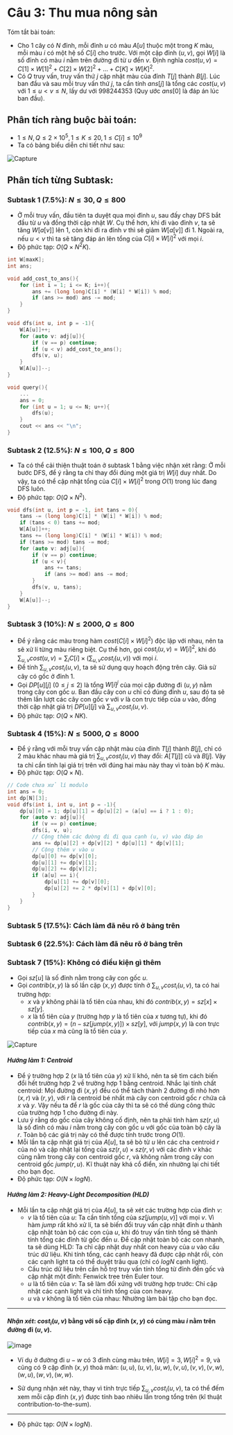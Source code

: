 # Câu 3: Thu mua nông sản
Tóm tắt bài toán: 
- Cho 1 cây có $N$ đỉnh, mỗi đỉnh $u$ có màu $A[u]$ thuộc một trong $K$ màu, mỗi màu $i$ có một hệ số $C[i]$ cho trước.
Với một cặp đỉnh $(u, v)$, gọi $W[i]$ là số đỉnh có màu $i$ nằm trên đường đi từ $u$ đến $v$.
Định nghĩa $cost(u, v) = C[1] × W[1]^2 + C[2] × W[2]^2 + … + C[K] × W[K]^2$.
- Có $Q$ truy vấn, truy vấn thứ $j$ cập nhật màu của đỉnh $T[j]$ thành $B[j]$.
Lúc ban đầu và sau mỗi truy vấn thứ $j$, ta cần tính $ans[j]$ là tổng các $cost(u, v)$ với $1 ≤ u < v ≤ N$, lấy dư với 998244353 (Quy ước $ans[0]$ là đáp án lúc ban đầu).
## Phân tích ràng buộc bài toán:
- $1 \le N,Q \le 2 \times {10^5},1 \le K \le 20,1 \le C\left[ i \right] \le {10^9}$
- Ta có bảng biểu diễn chi tiết như sau:

![Capture](https://github.com/MustardLawyer1995/HSGQG-2024/assets/156400720/7c6583e3-f0d4-425a-8788-cb3a68258786)

## Phân tích từng Subtask: 
### Subtask 1 (7.5%): $N ≤ 30, Q ≤ 800$
- Ở mỗi truy vấn, đầu tiên ta duyệt qua mọi đỉnh $u$, sau đấy chạy DFS bắt đầu từ $u$ và đồng thời cập nhật $W$.
Cụ thể hơn, khi đi vào đỉnh $v$, ta sẽ tăng $W[a[v]]$ lên 1, còn khi đi ra đỉnh $v$ thì sẽ giảm $W[a[v]]$ đi 1. Ngoài ra, nếu $u < v$ thì ta sẽ tăng đáp án lên tổng của $C[i] × W[i]^2$ với mọi $i$.
- Độ phức tạp: $O(Q × N^2K)$.
```cpp
int W[maxK];
int ans;

void add_cost_to_ans(){
    for (int i = 1; i <= K; i++){
        ans += (long long)C[i] * (W[i] * W[i]) % mod;
        if (ans >= mod) ans -= mod;
    }
}

void dfs(int u, int p = -1){
    W[A[u]]++;
    for (auto v: adj[u]){
        if (v == p) continue;
        if (u < v) add_cost_to_ans();
        dfs(v, u);
    }
    W[A[u]]--;
}

void query(){
    ...
    ans = 0;
    for (int u = 1; u <= N; u++){
        dfs(u);
    }
    cout << ans << "\n";
}
```
### Subtask 2 (12.5%): $N ≤ 100, Q ≤ 800$
- Ta có thể cải thiện thuật toán ở subtask 1 bằng việc nhận xét rằng: Ở mỗi bước DFS, để ý rằng ta chỉ thay đổi đúng một giá trị $W[i]$ duy nhất. Do vậy, ta có thể cập nhật tổng của $C[i] × W[i]^2$ trong $O(1)$ trong lúc đang DFS luôn.
- Độ phức tạp: $O(Q × N^2)$.
```cpp
void dfs(int u, int p = -1, int tans = 0){
    tans -= (long long)C[i] * (W[i] * W[i]) % mod;
    if (tans < 0) tans += mod;
    W[A[u]]++;
    tans += (long long)C[i] * (W[i] * W[i]) % mod;
    if (tans >= mod) tans -= mod;
    for (auto v: adj[u]){
        if (v == p) continue;
        if (u < v){
            ans += tans;
            if (ans >= mod) ans -= mod;
        }
        dfs(v, u, tans);
    }
    W[A[u]]--;
}
```
### Subtask 3 (10%): $N ≤ 2000, Q ≤ 800$
- Để ý rằng các màu trong hàm $cost (C[i] × W[i]^2)$ độc lập với nhau, nên ta sẽ xử lí từng màu riêng biệt. Cụ thể hơn, gọi $cost_{i}(u, v) = W[i]^2$, khi đó $\sum_{u,v} cost(u, v) = \sum_{i} C[i] × (\sum_{u,v} cost_{i}(u, v))$ với mọi $i$.
- Để tính $\sum_{u,v} cost_{i}(u, v)$, ta sẽ sử dụng quy hoạch động trên cây. Giả sử cây có gốc ở đỉnh 1.
- Gọi $DP[u][j]$ $(0 ≤ j ≤ 2)$ là tổng $W[i]^j$ của mọi cặp đường đi $(u, y)$ nằm trong cây con gốc $u$. Ban đầu cây con $u$ chỉ có đúng đỉnh $u$, sau đó ta sẽ thêm lần lượt các cây con gốc $v$ với $v$ là con trực tiếp của $u$ vào, đồng thời cập nhật giá trị $DP[u][j]$ và $\sum_{u,v} cost_{i}(u, v)$.
- Độ phức tạp: $O(Q × NK)$.
### Subtask 4 (15%): $N ≤ 5000, Q ≤ 8000$
- Để ý rằng với mỗi truy vấn cập nhật màu của đỉnh $T[j]$ thành $B[j]$, chỉ có 2 màu khác nhau mà giá trị $\sum_{u,v} cost_{i}(u, v)$ thay đổi: $A[T[j]]$ cũ và $B[j]$. Vậy ta chỉ cần tính lại giá trị trên với đúng hai màu này thay vì toàn bộ $K$ màu.
- Độ phức tạp: $O(Q × N)$.
```cpp
// Code chưa xử lí modulo
int ans = 0;
int dp[N][3];
void dfs(int i, int u, int p = -1){
    dp[u][0] = 1; dp[u][1] = dp[u][2] = (a[u] == i ? 1 : 0);
    for (auto v: adj[u]){
        if (v == p) continue;
        dfs(i, v, u);
        // Cộng thêm các đường đi đi qua cạnh (u, v) vào đáp án
        ans += dp[u][2] + dp[v][2] * dp[u][1] * dp[v][1];
        // Cộng thêm v vào u
        dp[u][0] += dp[v][0];
        dp[u][1] += dp[v][1];
        dp[u][2] += dp[v][2];
        if (a[u] == i){
            dp[u][1] += dp[v][0];
            dp[u][2] += 2 * dp[v][1] + dp[v][0];
        }
    }
}
```
### Subtask 5 (17.5%): Cách làm đã nêu rõ ở bảng trên
### Subtask 6 (22.5%): Cách làm đã nêu rõ ở bảng trên
### Subtask 7 (15%): Không có điều kiện gì thêm 
- Gọi $sz[u]$ là số đỉnh nằm trong cây con gốc $u$.
- Gọi $contrib(x, y)$ là số lần cặp $(x, y)$ được tính ở $\sum_{u,v} cost_{i}(u, v)$, ta có hai trường hợp:
   - $x$ và $y$ không phải là tổ tiên của nhau, khi đó $contrib(x, y) = sz[x] × sz[y]$.
   - $x$ là tổ tiên của $y$ (trường hợp $y$ là tổ tiên của $x$ tương tự), khi đó $contrib(x, y) = (n - sz[jump(x, y)]) × sz[y]$, với $jump(x, y)$ là con trực tiếp của $x$ mà cũng là tổ tiên của $y$.

![Capture](https://github.com/MustardLawyer1995/HSGQG-2024/assets/156400720/67e315c7-dd3b-4253-a6aa-5cf7f0824c03)

#### ***Hướng làm 1: Centroid***
   - Để ý trường hợp 2 ($x$ là tổ tiên của $y$) xử lí khó, nên ta sẽ tìm cách biến đổi hết trường hợp 2 về trường hợp 1 bằng centroid.
Nhắc lại tính chất centroid: Mọi đường đi $(x, y)$ đều có thể tách thành 2 đường đi nhỏ hơn $(x, r)$ và $(r, y)$, với $r$ là centroid bé nhất mà cây con centroid gốc $r$ chứa cả $x$ và $y$. Vậy nếu ta để $r$ là gốc của cây thì ta sẽ có thể dùng công thức của trường hợp 1 cho đường đi này.
   - Lưu ý rằng do gốc của cây không cố định, nên ta phải tính hàm $sz(r, u)$ là số đỉnh có màu $i$ nằm trong cây con gốc $u$ với gốc của toàn bộ cây là $r$. Toàn bộ các giá trị này có thể được tính trước trong $O(1)$.
   - Mỗi lần ta cập nhật giá trị của $A[u]$, ta sẽ bò từ $u$ lên các cha centroid $r$ của nó và cập nhật lại tổng của $sz(r, u) × sz(r, v)$ với các đỉnh $v$ khác cũng nằm trong cây con centroid gốc $r$, và không nằm trong cây con centroid gốc $jump(r, u)$. Kĩ thuật này khá cổ điển, xin nhường lại chi tiết cho bạn đọc.
   - Độ phức tạp: $O(N \times log N)$.
#### ***Hướng làm 2: Heavy-Light Decomposition (HLD)***
   - Mỗi lần ta cập nhật giá trị của $A[u]$, ta sẽ xét các trường hợp của đỉnh $v$:
       - $v$ là tổ tiên của $u$: Ta cần tính tổng của $sz[jump(u, v)]$ với mọi $v$. Vì hàm $jump$ rất khó xử lí, ta sẽ biến đổi truy vấn cập nhật đỉnh $u$ thành cập nhật toàn bộ các con của $u$, khi đó truy vấn tính tổng sẽ thành tính tổng các đỉnh từ gốc đến $u$. Để cập nhật toàn bộ các con nhanh, ta sẽ dùng HLD: Ta chỉ cập nhật duy nhất con heavy của $u$ vào cấu trúc dữ liệu. Khi tính tổng, các cạnh heavy đã được cập nhật rồi, còn các cạnh light ta có thể duyệt trâu qua (chỉ có $log N$ cạnh light).
       - Cấu trúc dữ liệu trên cần hỗ trợ truy vấn tính tổng từ đỉnh đến gốc và cập nhật một đỉnh: Fenwick tree trên Euler tour.
       - $u$ là tổ tiên của $v$: Ta sẽ làm đối xứng với trường hợp trước: Chỉ cập nhật các cạnh light và chỉ tính tổng của con heavy.
       - $u$ và $v$ không là tổ tiên của nhau: Nhường làm bài tập cho bạn đọc.
----------------------------------------------------------------------------------------------------------------------------------------
#### ***Nhận xét***: $cost_{i}(u, v)$ bằng với số cặp đỉnh $(x, y)$ có cùng màu $i$ nằm trên đường đi $(u, v)$.

![image](https://github.com/MustardLawyer1995/HSGQG-2024/assets/156400720/fe186c38-c6b7-416f-90c8-4266ec4158fe)

- Ví dụ ở đường đi $u - w$ có 3 đỉnh cùng màu trên, $W[i] = 3, W[i]^2 = 9$, và cũng có 9 cặp đỉnh $(x, y)$ thoả mãn: $(u, u), (u, v), (u, w), (v, u), (v, v), (v, w), (w, u), (w, v), (w, w)$.

- Sử dụng nhận xét này, thay vì tính trực tiếp $\sum_{u,v} cost_{i}(u, v)$, ta có thể đếm xem mỗi cặp đỉnh $(x, y)$ được tính bao nhiêu lần trong tổng trên (kĩ thuật contribution-to-the-sum).
----------------------------------------------------------------------------------------------------------------------------------------

- Độ phức tạp: $O(N \times log N)$.


